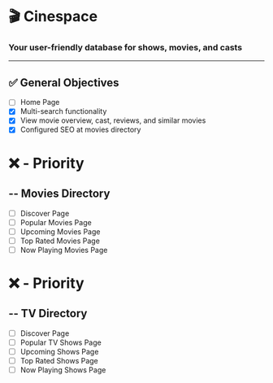 # 🎬 Cinespace
### Your user-friendly database for shows, movies, and casts

---

## ✅ General Objectives

- [ ] Home Page
- [x] Multi-search functionality
- [x] View movie overview, cast, reviews, and similar movies
- [x] Configured SEO at movies directory

# ❌ - Priority
## -- Movies Directory

- [ ] Discover Page
- [ ] Popular Movies Page
- [ ] Upcoming Movies Page
- [ ] Top Rated Movies Page
- [ ] Now Playing Movies Page

# ❌ - Priority
## -- TV Directory
- [ ] Discover Page
- [ ] Popular TV Shows Page
- [ ] Upcoming Shows Page
- [ ] Top Rated Shows Page
- [ ] Now Playing Shows Page
